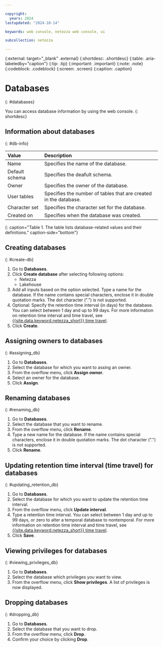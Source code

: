 ```yaml
---

copyright:
  years: 2024
lastupdated: "2024-10-14"

keywords: web console, netezza web console, ui

subcollection: netezza

---
```


{:external: target="_blank" .external}
{:shortdesc: .shortdesc}
{:table: .aria-labeledby="caption"}
{:tip: .tip}
{:important: .important}
{:note: .note}
{:codeblock: .codeblock}
{:screen: .screen}
{:caption: .caption}

# Databases
{: #databases}

You can access database information by using the web console.
{: shortdesc}

## Information about databases
{: #db-info}

|Value          | Description                      |
|:--------------|:---------------------------------|
|Name       | Specifies the name of the database.|
|Default schema | Specifies the deafult schema.|
|Owner          | Specifies the owner of the database.|
|User tables    | Specifies the number of tables that are created in the database.|
|Character set| Specifies the character set for the database.|
|Created on | Specifies when the database was created.|
{: caption="Table 1. The table lists database-related values and their definitions." caption-side="bottom"}

## Creating databases
{: #create-db}

1. Go to **Databases**.
1. Click **Create database** after selecting following options:
   - Netezza
   - Lakehouse
1. Add all inputs based on the option selected. Type a name for the database.
   If the name contains special characters, enclose it in double quotation marks. The dot character (".") is not supported.
1. Optional: Specify the retention time interval (in days) for the database.
   You can select between 1 day and up to 99 days.
   For more information on retention time interval and time travel, see [{{site.data.keyword.netezza_short}} time travel](/docs/netezza?topic=netezza-enablingdisabling_tt).
1. Click **Create**.

## Assigning owners to databases
{: #assigning_db}

1. Go to **Databases**.
1. Select the database for which you want to assing an owner.
1. From the overflow menu, click **Assign owner**.
1. Select an owner for the database.
1. Click **Assign**.

## Renaming databases
{: #renaming_db}

1. Go to **Databases**.
1. Select the database that you want to rename.
1. From the overflow menu, click **Rename**.
1. Type a new name for the database.
   If the name contains special characters, enclose it in double quotation marks. The dot character (".") is not supported.
1. Click **Rename**.

## Updating retention time interval (time travel) for databases
{: #updating_retention_db}

1. Go to **Databases**.
1. Select the database for which you want to update the retention time interval.
1. From the overflow menu, click **Update interval**.
1. Type a retention time interval.
   You can select between 1 day and up to 99 days, or zero to alter a temporal database to nontemporal.
   For more information on retention time interval and time travel, see [{{site.data.keyword.netezza_short}} time travel](/docs/netezza?topic=netezza-enablingdisabling_tt).
1. Click **Save**.

## Viewing privileges for databases
{: #viewing_privileges_db}

1. Go to **Databases**.
1. Select the database which privileges you want to view.
1. From the overflow menu, click **Show privileges**.
   A list of privileges is now displayed.

## Dropping databases
{: #dropping_db}

1. Go to **Databases**.
1. Select the database that you want to drop.
1. From the overflow menu, click **Drop**.
1. Confirm your choice by clicking **Drop**.
